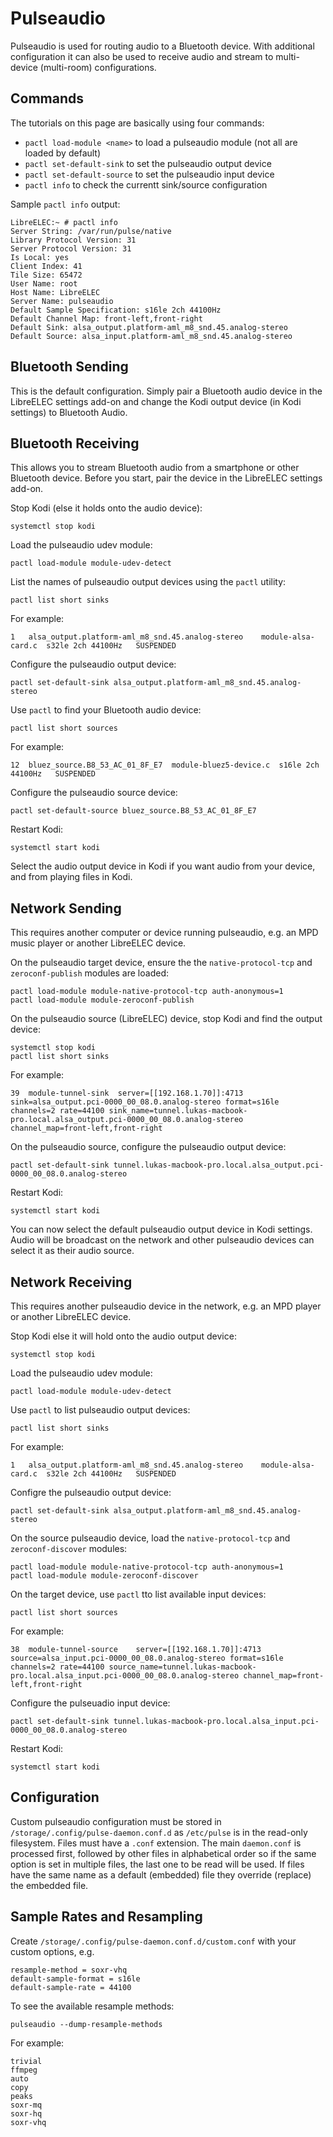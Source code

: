 # Pulseaudio

Pulseaudio is used for routing audio to a Bluetooth device. With additional configuration it can also be used to receive audio and stream to multi-device (multi-room) configurations.

## Commands

The tutorials on this page are basically using four commands:

* `pactl load-module <name>` to load a pulseaudio module (not all are loaded by default)
* `pactl set-default-sink` to set the pulseaudio output device
* `pactl set-default-source` to set the pulseaudio input device
* `pactl info` to check the currentt sink/source configuration

Sample `pactl info` output:

```
LibreELEC:~ # pactl info
Server String: /var/run/pulse/native
Library Protocol Version: 31
Server Protocol Version: 31
Is Local: yes
Client Index: 41
Tile Size: 65472
User Name: root
Host Name: LibreELEC
Server Name: pulseaudio
Default Sample Specification: s16le 2ch 44100Hz
Default Channel Map: front-left,front-right
Default Sink: alsa_output.platform-aml_m8_snd.45.analog-stereo
Default Source: alsa_input.platform-aml_m8_snd.45.analog-stereo
```

## Bluetooth Sending

This is the default configuration. Simply pair a Bluetooth audio device in the LibreELEC settings add-on and change the Kodi output device (in Kodi settings) to Bluetooth Audio.

## Bluetooth Receiving

This allows you to stream Bluetooth audio from a smartphone or other Bluetooth device. Before you start, pair the device in the LibreELEC settings add-on.

Stop Kodi (else it holds onto the audio device):

```
systemctl stop kodi
```

Load the pulseaudio udev module:

```
pactl load-module module-udev-detect
```

List the names of pulseaudio output devices using the `pactl` utility:

```
pactl list short sinks
```

For example:

```
1	alsa_output.platform-aml_m8_snd.45.analog-stereo	module-alsa-card.c	s32le 2ch 44100Hz	SUSPENDED
```

Configure the pulseaudio output device:

```
pactl set-default-sink alsa_output.platform-aml_m8_snd.45.analog-stereo
```

Use `pactl` to find your Bluetooth audio device:

```
pactl list short sources
```

For example:

```
12	bluez_source.B8_53_AC_01_8F_E7	module-bluez5-device.c	s16le 2ch 44100Hz	SUSPENDED
```

Configure the pulseaudio source device:

```
pactl set-default-source bluez_source.B8_53_AC_01_8F_E7
```

Restart Kodi:

```
systemctl start kodi
```

Select the audio output device in Kodi if you want audio from your device, and from playing files in Kodi.

## Network Sending

This requires another computer or device running pulseaudio, e.g. an MPD music player or another LibreELEC device.

On the pulseaudio target device, ensure the the `native-protocol-tcp` and `zeroconf-publish` modules are loaded:

```
pactl load-module module-native-protocol-tcp auth-anonymous=1
pactl load-module module-zeroconf-publish
```

On the pulseaudio source (LibreELEC) device, stop Kodi and find the output device:

```
systemctl stop kodi
pactl list short sinks
```

For example:

```
39	module-tunnel-sink	server=[[192.168.1.70]]:4713 sink=alsa_output.pci-0000_00_08.0.analog-stereo format=s16le channels=2 rate=44100 sink_name=tunnel.lukas-macbook-pro.local.alsa_output.pci-0000_00_08.0.analog-stereo channel_map=front-left,front-right
```

On the pulseaudio source, configure the pulseaudio output device:

```
pactl set-default-sink tunnel.lukas-macbook-pro.local.alsa_output.pci-0000_00_08.0.analog-stereo
```

Restart Kodi:

```
systemctl start kodi
```

You can now select the default pulseaudio output device in Kodi settings. Audio will be broadcast on the network and other pulseaudio devices can select it as their audio source.

## Network Receiving

This requires another pulseaudio device in the network, e.g. an MPD player or another LibreELEC device.

Stop Kodi else it will hold onto the audio output device:

```
systemctl stop kodi
```

Load the pulseaudio udev module:

```
pactl load-module module-udev-detect
```

Use `pactl` to list pulseaudio output devices:

```
pactl list short sinks
```

For example:

```
1	alsa_output.platform-aml_m8_snd.45.analog-stereo	module-alsa-card.c	s32le 2ch 44100Hz	SUSPENDED
```

Configre the pulseaudio output device:

```
pactl set-default-sink alsa_output.platform-aml_m8_snd.45.analog-stereo
```

On the source pulseaudio device, load the `native-protocol-tcp` and `zeroconf-discover` modules:

```
pactl load-module module-native-protocol-tcp auth-anonymous=1
pactl load-module module-zeroconf-discover
```

On the target device, use `pactl` tto list available input devices:

```
pactl list short sources
```

For example:

```
38	module-tunnel-source	server=[[192.168.1.70]]:4713 source=alsa_input.pci-0000_00_08.0.analog-stereo format=s16le channels=2 rate=44100 source_name=tunnel.lukas-macbook-pro.local.alsa_input.pci-0000_00_08.0.analog-stereo channel_map=front-left,front-right	
```

Configure the pulseuadio input device:

```
pactl set-default-sink tunnel.lukas-macbook-pro.local.alsa_input.pci-0000_00_08.0.analog-stereo
```

Restart Kodi:

```
systemctl start kodi
```

## Configuration

Custom pulseaudio configuration must be stored in `/storage/.config/pulse-daemon.conf.d` as `/etc/pulse` is in the read-only filesystem. Files must have a `.conf` extension. The main `daemon.conf` is processed first, followed by other files in alphabetical order so if the same option is set in multiple files, the last one to be read will be used. If files have the same name as a default (embedded) file they override (replace) the embedded file.

## Sample Rates and Resampling

Create `/storage/.config/pulse-daemon.conf.d/custom.conf` with your custom options, e.g.

```
resample-method = soxr-vhq
default-sample-format = s16le
default-sample-rate = 44100
```

To see the available resample methods:

```
pulseaudio --dump-resample-methods
```

For example:

```
trivial
ffmpeg
auto
copy
peaks
soxr-mq
soxr-hq
soxr-vhq
```
